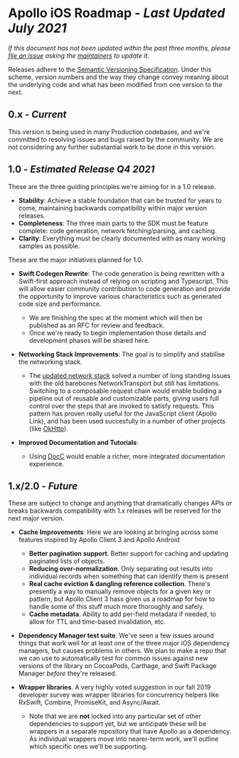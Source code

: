 # Apollo iOS Roadmap - _Last Updated July 2021_

_If this document has not been updated within the past three months, please [file an issue](https://github.com/apollographql/apollo-ios/issues/new/choose) asking the [maintainers](https://github.com/apollographql/apollo-ios#maintainers) to update it._

Releases adhere to the [Semantic Versioning Specification](https://semver.org/). Under this scheme, version numbers and the way they change convey meaning about the underlying code and what has been modified from one version to the next.

## 0.x - _Current_

This version is being used in many Production codebases, and we're committed to resolving issues and bugs raised by the community. We are not considering any further substantial work to be done in this version.

## 1.0 - _Estimated Release Q4 2021_

These are the three guiding principles we're aiming for in a 1.0 release.
- **Stability**: Achieve a stable foundation that can be trusted for years to come, maintaining backwards compatibility within major version releases.
- **Completeness**: The three main parts to the SDK must be feature complete: code generation, network fetching/parsing, and caching.
- **Clarity**: Everything must be clearly documented with as many working samples as possible.

These are the major initiatives planned for 1.0.
- **Swift Codegen Rewrite**: The code generation is being rewritten with a Swift-first approach instead of relying on scripting and Typescript. This will allow easier community contribution to code generation and provide the opportunity to improve various characteristics such as generated code size and performance.
    - We are finishing the spec at the moment which will then be published as an RFC for review and feedback.
    - Once we're ready to begin implementation those details and development phases will be shared here.

- **Networking Stack Improvements**: The goal is to simplify and stabilise the networking stack.
    - The [updated network stack](https://github.com/apollographql/apollo-ios/issues/1340) solved a number of long standing issues with the old barebones NetworkTransport but still has limitations. Switching to a composable request chain would enable building a pipeline out of reusable and customizable parts, giving users full control over the steps that are invoked to satisfy requests. This pattern has proven really useful for the JavaScript client (Apollo Link), and has been used succesfully in a number of other projects (like [OkHttp](https://square.github.io/okhttp/)).

- **Improved Documentation and Tutorials**:
    - Using [DocC](https://developer.apple.com/documentation/docc) would enable a richer, more integrated documentation experience.

## 1.x/2.0 - _Future_

These are subject to change and anything that dramatically changes APIs or breaks backwards compatibility with 1.x releases will be reserved for the next major version.

- **Cache Improvements**: Here we are looking at bringing across some features inspired by Apollo Client 3 and Apollo Android 
    - **Better pagination support**. Better support for caching and updating paginated lists of objects. 
    - **Reducing over-normalization**. Only separating out results into individual records when something that can identify them is present
    - **Real cache eviction & dangling reference collection**. There's presently a way to manually remove objects for a given key or pattern, but Apollo Client 3 hass given us a roadmap for how to handle some of this stuff much more thoroughly and safely. 
    - **Cache metadata**. Ability to add per-field metadata if needed, to allow for TTL and time-based invalidation, etc.

- **Dependency Manager test suite**. We've seen a few issues around things that work well for at least one of the three major iOS dependency managers, but causes problems in others. We plan to make a repo that we can use to automatically test for common issues against new versions of the library on CocoaPods, Carthage, and Swift Package Manager *before* they're released.

- **Wrapper libraries**. A very highly voted suggestion in our fall 2019 developer survey was wrapper libraries for concurrency helpers like RxSwift, Combine, PromiseKit, and Async/Await. 
    - Note that we are **not** locked into any particular set of other dependencies to support yet, but we anticipate these will be wrappers in a separate repository that have Apollo as a dependency. As individual wrappers move into nearer-term work, we'll outline which specific ones we'll be supporting.
